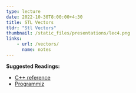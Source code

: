 ```yaml
---
type: lecture
date: 2022-10-30T8:00:00+4:30
title: STL Vectors
tldr: "Stl Vectors"
thumbnail: /static_files/presentations/lec4.png
links: 
    - url: /vectors/
      name: notes
---
```

**Suggested Readings:**

- [C++ reference](https://cplusplus.com/reference/vector/vector/)
- [Programmiz](https://www.programiz.com/cpp-programming/vectors)

